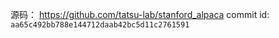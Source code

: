 源码： https://github.com/tatsu-lab/stanford_alpaca
commit id: `aa65c492bb788e144712daab42bc5d11c2761591`

